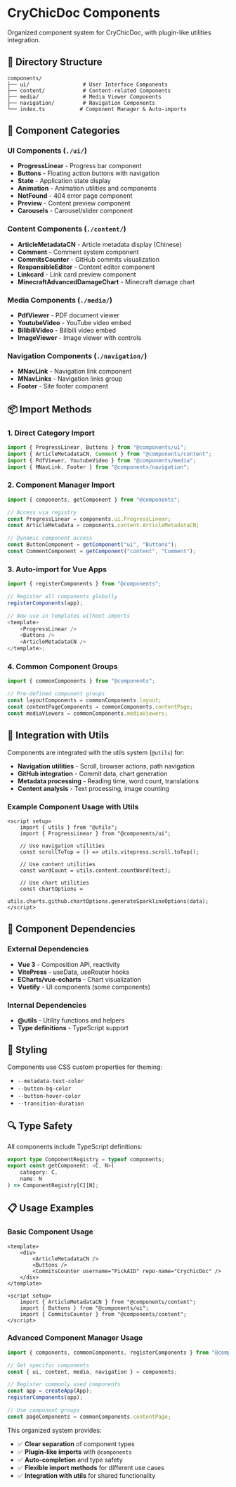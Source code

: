 # CryChicDoc Components

Organized component system for CryChicDoc, with plugin-like utilities integration.

## 📁 Directory Structure

```
components/
├── ui/                 # User Interface Components
├── content/            # Content-related Components
├── media/              # Media Viewer Components
├── navigation/         # Navigation Components
└── index.ts           # Component Manager & Auto-imports
```

## 🎯 Component Categories

### UI Components (`./ui/`)

-   **ProgressLinear** - Progress bar component
-   **Buttons** - Floating action buttons with navigation
-   **State** - Application state display
-   **Animation** - Animation utilities and components
-   **NotFound** - 404 error page component
-   **Preview** - Content preview component
-   **Carousels** - Carousel/slider component

### Content Components (`./content/`)

-   **ArticleMetadataCN** - Article metadata display (Chinese)
-   **Comment** - Comment system component
-   **CommitsCounter** - GitHub commits visualization
-   **ResponsibleEditor** - Content editor component
-   **Linkcard** - Link card preview component
-   **MinecraftAdvancedDamageChart** - Minecraft damage chart

### Media Components (`./media/`)

-   **PdfViewer** - PDF document viewer
-   **YoutubeVideo** - YouTube video embed
-   **BilibiliVideo** - Bilibili video embed
-   **ImageViewer** - Image viewer with controls

### Navigation Components (`./navigation/`)

-   **MNavLink** - Navigation link component
-   **MNavLinks** - Navigation links group
-   **Footer** - Site footer component

## 📦 Import Methods

### 1. Direct Category Import

```typescript
import { ProgressLinear, Buttons } from "@components/ui";
import { ArticleMetadataCN, Comment } from "@components/content";
import { PdfViewer, YoutubeVideo } from "@components/media";
import { MNavLink, Footer } from "@components/navigation";
```

### 2. Component Manager Import

```typescript
import { components, getComponent } from "@components";

// Access via registry
const ProgressLinear = components.ui.ProgressLinear;
const ArticleMetadata = components.content.ArticleMetadataCN;

// Dynamic component access
const ButtonComponent = getComponent("ui", "Buttons");
const CommentComponent = getComponent("content", "Comment");
```

### 3. Auto-import for Vue Apps

```typescript
import { registerComponents } from "@components";

// Register all components globally
registerComponents(app);

// Now use in templates without imports
<template>
    <ProgressLinear />
    <Buttons />
    <ArticleMetadataCN />
</template>;
```

### 4. Common Component Groups

```typescript
import { commonComponents } from "@components";

// Pre-defined component groups
const layoutComponents = commonComponents.layout;
const contentPageComponents = commonComponents.contentPage;
const mediaViewers = commonComponents.mediaViewers;
```

## 🔧 Integration with Utils

Components are integrated with the utils system (`@utils`) for:

-   **Navigation utilities** - Scroll, browser actions, path navigation
-   **GitHub integration** - Commit data, chart generation
-   **Metadata processing** - Reading time, word count, translations
-   **Content analysis** - Text processing, image counting

### Example Component Usage with Utils

```vue
<script setup>
    import { utils } from "@utils";
    import { ProgressLinear } from "@components/ui";

    // Use navigation utilities
    const scrollToTop = () => utils.vitepress.scroll.toTop();

    // Use content utilities
    const wordCount = utils.content.countWord(text);

    // Use chart utilities
    const chartOptions =
        utils.charts.github.chartOptions.generateSparklineOptions(data);
</script>
```

## 📱 Component Dependencies

### External Dependencies

-   **Vue 3** - Composition API, reactivity
-   **VitePress** - useData, useRouter hooks
-   **ECharts/vue-echarts** - Chart visualization
-   **Vuetify** - UI components (some components)

### Internal Dependencies

-   **@utils** - Utility functions and helpers
-   **Type definitions** - TypeScript support

## 🎨 Styling

Components use CSS custom properties for theming:

-   `--metadata-text-color`
-   `--button-bg-color`
-   `--button-hover-color`
-   `--transition-duration`

## 🔍 Type Safety

All components include TypeScript definitions:

```typescript
export type ComponentRegistry = typeof components;
export const getComponent: <C, N>(
    category: C,
    name: N
) => ComponentRegistry[C][N];
```

## 📋 Usage Examples

### Basic Component Usage

```vue
<template>
    <div>
        <ArticleMetadataCN />
        <Buttons />
        <CommitsCounter username="PickAID" repo-name="CrychicDoc" />
    </div>
</template>

<script setup>
    import { ArticleMetadataCN } from "@components/content";
    import { Buttons } from "@components/ui";
    import { CommitsCounter } from "@components/content";
</script>
```

### Advanced Component Manager Usage

```typescript
import { components, commonComponents, registerComponents } from "@components";

// Get specific components
const { ui, content, media, navigation } = components;

// Register commonly used components
const app = createApp(App);
registerComponents(app);

// Use component groups
const pageComponents = commonComponents.contentPage;
```

This organized system provides:

-   ✅ **Clear separation** of component types
-   ✅ **Plugin-like imports** with `@components`
-   ✅ **Auto-completion** and type safety
-   ✅ **Flexible import methods** for different use cases
-   ✅ **Integration with utils** for shared functionality
